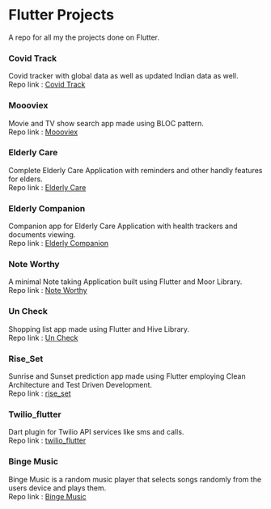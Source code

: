 # Flutter Projects 
A repo for all my the projects done on Flutter.

### Covid Track
Covid tracker with global data as well as updated Indian data as well.
<br>
Repo link : [Covid Track](https://github.com/adarshbalu/covid_track)

### Moooviex
Movie and TV show search app made using BLOC pattern.
<br>
Repo link : [Moooviex](https://github.com/adarshbalu/moooviex)

### Elderly Care
Complete Elderly Care Application with reminders and other handly features for elders.
<br>
Repo link : [Elderly Care](https://github.com/adarshbalu/elderly_app)

### Elderly Companion
Companion app for Elderly Care Application with health trackers and documents viewing.
<br>
Repo link : [Elderly Companion](https://github.com/adarshbalu/elderly_companion)

### Note Worthy
A minimal Note taking Application built using Flutter and Moor Library.
<br>
Repo link : [Note Worthy](https://github.com/adarshbalu/note_worthy)

### Un Check
Shopping list app made using Flutter and Hive Library.
<br>
Repo link : [Un Check](https://github.com/adarshbalu/un_check)

### Rise_Set
Sunrise and Sunset prediction app made using Flutter employing Clean Architecture and Test Driven Development.
<br>
Repo link : [rise_set](https://github.com/adarshbalu/rise_set)



### Twilio_flutter
Dart plugin for Twilio API services like sms and calls.
<br>
Repo link : [twilio_flutter](https://github.com/adarshbalu/twilio_flutter)


### Binge Music
Binge Music is a random music player that selects songs randomly from the users device and plays them.
<br>
Repo link : [Binge Music](https://github.com/adarshbalu/binge_music)

